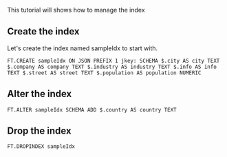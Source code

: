 This tutorial will shows how to manage the index

## Create the index

Let's create the index named sampleIdx to start with.

```redis Create the index
FT.CREATE sampleIdx ON JSON PREFIX 1 jkey: SCHEMA $.city AS city TEXT $.company AS company TEXT $.industry AS industry TEXT $.info AS info TEXT $.street AS street TEXT $.population AS population NUMERIC
```

## Alter the index

```redis Alter the index
FT.ALTER sampleIdx SCHEMA ADD $.country AS country TEXT
```

## Drop the index

```redis Drop the index
FT.DROPINDEX sampleIdx
```
